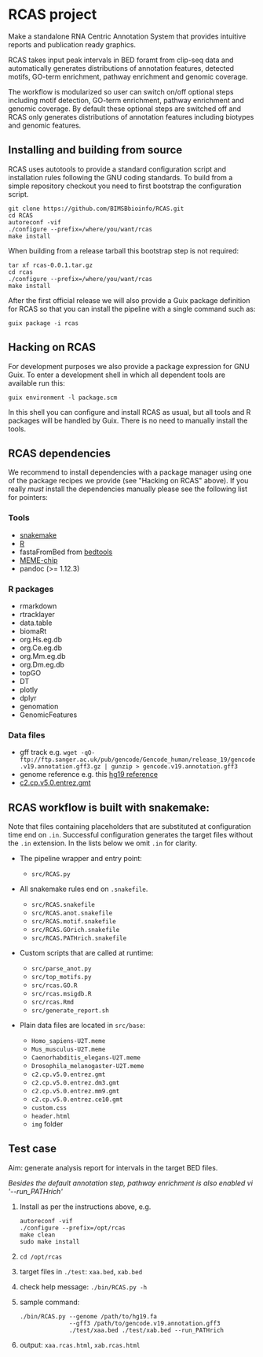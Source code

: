 # RCAS project

Make a standalone RNA Centric Annotation System that
provides intuitive reports and publication ready graphics.

RCAS takes input peak intervals in BED foramt from clip-seq data
and automatically generates distributions of annotation features,
detected motifs, GO-term enrichment, pathway enrichment
and genomic coverage.

The workflow is modularized so user can switch on/off
optional steps including motif detection, GO-term enrichment,
pathway enrichment and genomic coverage.
By default these optional steps are switched off
and RCAS only generates distributions of annotation features
including biotypes and genomic features.

## Installing and building from source

RCAS uses autotools to provide a standard configuration script and
installation rules following the GNU coding standards.  To build from
a simple repository checkout you need to first bootstrap the
configuration script.

~~~
git clone https://github.com/BIMSBbioinfo/RCAS.git
cd RCAS
autoreconf -vif
./configure --prefix=/where/you/want/rcas
make install
~~~

When building from a release tarball this bootstrap step is not
required:

~~~
tar xf rcas-0.0.1.tar.gz
cd rcas
./configure --prefix=/where/you/want/rcas
make install
~~~

After the first official release we will also provide a Guix package
definition for RCAS so that you can install the pipeline with a single
command such as:

    guix package -i rcas


## Hacking on RCAS

For development purposes we also provide a package expression for GNU
Guix.  To enter a development shell in which all dependent tools are
available run this:

    guix environment -l package.scm

In this shell you can configure and install RCAS as usual, but all
tools and R packages will be handled by Guix.  There is no need to
manually install the tools.


## RCAS dependencies

We recommend to install dependencies with a package manager using one
of the package recipes we provide (see "Hacking on RCAS" above).  If
you really *must* install the dependencies manually please see the
following list for pointers:

### Tools

- [snakemake](https://bitbucket.org/johanneskoester/snakemake/wiki/Documentation)
- [R](https://www.r-project.org/)
- fastaFromBed from [bedtools](http://bedtools.readthedocs.org/en/latest/content/installation.html)
- [MEME-chip](http://meme-suite.org/meme-software/4.10.2/meme_4.10.2.tar.gz)
- pandoc (>= 1.12.3)

### R packages

- rmarkdown
- rtracklayer
- data.table
- biomaRt
- org.Hs.eg.db
- org.Ce.eg.db
- org.Mm.eg.db
- org.Dm.eg.db
- topGO
- DT
- plotly
- dplyr
- genomation
- GenomicFeatures

### Data files

- gff track e.g.  `wget -qO- ftp://ftp.sanger.ac.uk/pub/gencode/Gencode_human/release_19/gencode.v19.annotation.gff3.gz | gunzip > gencode.v19.annotation.gff3`
- genome reference e.g. this
  [hg19 reference](http://hgdownload.cse.ucsc.edu/goldenPath/hg19/bigZips/chromFa.tar.gz)
- [c2.cp.v5.0.entrez.gmt](http://software.broadinstitute.org/gsea/msigdb/download_file.jsp?filePath=/resources/msigdb/5.0/c2.cp.v5.0.entrez.gmt)

## RCAS workflow is built with snakemake:

Note that files containing placeholders that are substituted at
configuration time end on `.in`.  Successful configuration generates
the target files without the `.in` extension.  In the lists below we
omit `.in` for clarity.

- The pipeline wrapper and entry point:
  - `src/RCAS.py`

- All snakemake rules end on `.snakefile`.
  - `src/RCAS.snakefile`
  - `src/RCAS.anot.snakefile`
  - `src/RCAS.motif.snakefile`
  - `src/RCAS.GOrich.snakefile`
  - `src/RCAS.PATHrich.snakefile`

- Custom scripts that are called at runtime:
  - `src/parse_anot.py`
  - `src/top_motifs.py`
  - `src/rcas.GO.R`
  - `src/rcas.msigdb.R`
  - `src/rcas.Rmd`
  - `src/generate_report.sh`

- Plain data files are located in `src/base`:
  - `Homo_sapiens-U2T.meme`
  - `Mus_musculus-U2T.meme`
  - `Caenorhabditis_elegans-U2T.meme`
  - `Drosophila_melanogaster-U2T.meme`
  - `c2.cp.v5.0.entrez.gmt`
  - `c2.cp.v5.0.entrez.dm3.gmt`
  - `c2.cp.v5.0.entrez.mm9.gmt`
  - `c2.cp.v5.0.entrez.ce10.gmt`
  - `custom.css`
  - `header.html`
  - `img` folder

## Test case

Aim: generate analysis report for intervals in the target BED files.

*Besides the default annotation step, pathway enrichment is also enabled vi '--run_PATHrich'*

1. Install as per the instructions above, e.g.
    ~~~
    autoreconf -vif
    ./configure --prefix=/opt/rcas
    make clean
    sudo make install
    ~~~

2. `cd /opt/rcas`

3. target files in `./test`: `xaa.bed`, `xab.bed`

4. check help message: `./bin/RCAS.py -h`

5. sample command:
    ~~~
    ./bin/RCAS.py --genome /path/to/hg19.fa
                  --gff3 /path/to/gencode.v19.annotation.gff3
                  ./test/xaa.bed ./test/xab.bed --run_PATHrich
    ~~~

6. output: `xaa.rcas.html`, `xab.rcas.html`
